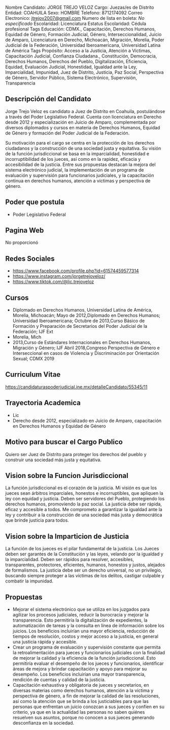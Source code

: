 Nombre Candidato: JORGE TREJO VELOZ
Cargo: Juezas/es de Distrito
Entidad: COAHUILA
Sexo: HOMBRE
Telefono: 8712174092
Correo Electronico: jtrejov2007@gmail.com
Numero de lista en boleta: *No especificado*
Escolaridad: Licenciatura
Estatus Escolaridad: Cédula profesional
Tags Educación: CDMX., Capacitación, Derechos Humanos, Equidad de Género, Formación Judicial, Género, Interseccionalidad, Juicio de Amparo, Licenciatura en Derecho, Michoacán, Migración, Morelia, Poder Judicial de la Federación, Universidad Iberoamericana, Universidad Latina de América
Tags Propósito: Acceso a la Justicia, Atención a Víctimas, Capacitación Judicial, Confianza Ciudadana., Constitución, Democracia, Derechos Humanos, Derechos del Pueblo, Digitalización, Eficiencia, Equidad, Evaluación Judicial, Honestidad, Igualdad ante la Ley, Imparcialidad, Impunidad, Juez de Distrito, Justicia, Paz Social, Perspectiva de Género, Servidor Público, Sistema Electrónico, Supervisión, Transparencia


## Descripción del Candidato 

Jorge Trejo Veloz es candidato a Juez de Distrito en Coahuila, postulándose a través del Poder Legislativo Federal. Cuenta con licenciatura en Derecho desde 2012 y especialización en Juicio de Amparo, complementada por diversos diplomados y cursos en materia de Derechos Humanos, Equidad de Género y formación del Poder Judicial de la Federación.

Su motivación para el cargo se centra en la protección de los derechos ciudadanos y la construcción de una sociedad justa y equitativa. Su visión de la función jurisdiccional se basa en la imparcialidad, honestidad e incorruptibilidad de los jueces, así como en la rapidez, eficacia y accesibilidad de la justicia. Entre sus propuestas destacan la mejora del sistema electrónico judicial, la implementación de un programa de evaluación y supervisión para funcionarios judiciales, y la capacitación continua en derechos humanos, atención a víctimas y perspectiva de género.


## Poder que postula

- Poder Legislativo Federal


## Pagina Web

No proporcionó


## Redes Sociales

- https://www.facebook.com/profile.php?id=61574459577314
- https://www.instagram.com/jorgetrejoveloz/
- https://www.tiktok.com/@lic.trejoveloz


## Cursos

- Diplomado en Derechos Humanos, Universidad Latina de América, Morelia, Michoacán; Mayo de 2012,Diplomado en Derechos Humanos; Universidad Iberoamericana; Octubre de 2013,Curso Básico de Formación y Preparación de Secretarios del Poder Judicial de la Federación; IJF Ext
- Morelia, Mich
- 2013,Curso de Estándares Internacionales en Derechos Humanos, Migración y Género; IJF Abril 2018,Congreso Perspectiva de Género e Interseccional en casos de Violencia y Discriminación por Orientación Sexual; CDMX 2019


## Curriculum Vitae

https://candidaturaspoderjudicial.ine.mx/detalleCandidato/55345/11


## Trayectoria Academica

- Lic
- Derecho desde 2012, especializado en Juicio de Amparo, capacitación en Derechos Humanos y Equidad de Género


## Motivo para buscar el Cargo Publico

Quiero ser Juez de Distrito para proteger los derechos del pueblo y construir una sociedad más justa y equitativa.


## Vision sobre la Funcion Jurisdiccional

La función jurisdiccional es el corazón de la justicia. Mi visión es que los jueces sean árbitros imparciales, honestos e incorruptibles, que apliquen la ley con equidad y justicia. Deben ser servidores del Pueblo, protegiendo los derechos humanos, promoviendo la paz social. La justicia debe ser rápida, eficaz y accesible a todos. Me comprometo a garantizar la igualdad ante la ley y contribuir a la construcción de una sociedad más justa y democrática que brinde justicia para todos.


## Vision sobre la Imparticion de Justicia

La función de los jueces es el pilar fundamental de la justicia. Los Jueces deben ser garantes de la Constitución y las leyes, velando por la igualdad y la imparcialidad. Deben ser rápidos para resolver, accesibles, transparentes, protectores, eficientes, humanos, honestos y justos, alejados de formalismos. La justicia debe ser un derecho universal, no un privilegio, buscando siempre proteger a las víctimas de los delitos, castigar culpable y combatir la impunidad.


## Propuestas

- Mejorar el sistema electrónico que se utiliza en los juzgados para agilizar los procesos judiciales, reducir la burocracia y mejorar la transparencia. Esto permitiría la digitalización de expedientes, la automatización de tareas y la consulta en línea de información sobre los juicios. Los beneficios incluirían una mayor eficiencia, reducción de tiempos de resolución, costos y mejor acceso a la justicia, en general una justicia rápida y accesible.
- Crear un programa de evaluación y supervisión constante que permita la retroalimentación para jueces y funcionarios judiciales con la finalidad de mejorar la calidad y la eficiencia de la función jurisdiccional. Esto permitiría evaluar el desempeño de los jueces y funcionarios, identificar áreas de mejora y brindar capacitación y apoyo para mejorar su desempeño. Los beneficios incluirían una mayor transparencia, rendición de cuentas y calidad de la justicia.
- Capacitación exhaustiva y obligatoria de jueces y secretarios, en diversas materias como derechos humanos, atención a la víctima y perspectiva de género, a fin de mejorar la calidad de las resoluciones, así como la atención que se brinda a los justiciables para que las personas que enfrentan un juicio conozcan a sus jueces y confíen en su criterio, ya que en la actualidad las personas no saben quiénes resuelven sus asuntos, porque no conocen a sus jueces generando desconfianza en la sociedad.

